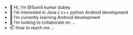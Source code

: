 - 👋 Hi, I’m @Sumit kumar dubey 
- 👀 I’m interested in Java c c++ python Android development 
- 🌱 I’m currently learning Android development 
- 💞️ I’m looking to collaborate on ...
- 📫 How to reach me ...

<!---
Sumit23r/Sumit23r is a ✨ special ✨ repository because its `README.md` (this file) appears on your GitHub profile.
You can click the Preview link to take a look at your changes.
--->
